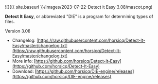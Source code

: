 ![]({{ site.baseurl }}/images/2023-07-22-Detect it Easy 3.08/mascot.png)

**Detect It Easy**, or abbreviated "DIE" is a program for determining types of files.

Version 3.08

- Changelog: [https://raw.githubusercontent.com/horsicq/Detect-It-Easy/master/changelog.txt](https://raw.githubusercontent.com/horsicq/Detect-It-Easy/master/changelog.txt)
- More info: [https://github.com/horsicq/Detect-It-Easy](https://github.com/horsicq/Detect-It-Easy)
- Download: [https://github.com/horsicq/DIE-engine/releases](https://github.com/horsicq/DIE-engine/releases)

